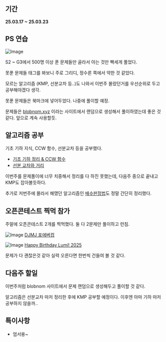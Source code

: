 ## 기간
**25.03.17 ~ 25.03.23**

## PS 연습
![Image](https://github.com/user-attachments/assets/d6019287-2afb-49a5-ac34-13a33d6528b5)

S2 ~ G3에서 500명 이상 푼 문제들만 골라서 아는 것만 빡세게 풀었다.

못푼 문제들 태그를 봐보니 주로 그리디, 정수론 쪽에서 약한 것 같았다. 

모르는 알고리즘 (KMP, 선분교차 등..)도 나와서 이번주 몰랐던거를 우선순위로 두고 공부해야겠다 생각.

못푼 문제들은 북마크에 넣어두었다. 나중에 풀이할 예정.

문제들은 [blobnom.xyz](blobnom.xyz) 이라는 사이트에서 랜덤으로 생성해서 풀이하였는데 좋은 것 같다.
앞으로 계속 사용할듯.

## 알고리즘 공부
기초 기하 지식, CCW 함수, 선분교차 등을 공부했다.

- [기초 기하 정리 & CCW 함수](https://berry-fisher-f89.notion.site/Basic-Geometry-Theory-1b5326d21c2c8026bc8acfb70e8608b3?pvs=4)
- [선분 교차와 거리](https://berry-fisher-f89.notion.site/Intersection-Distance-1bc326d21c2c80aa922de42c0aa85506?pvs=4)

이번주를 문제풀이에 너무 치중해서 정리를 다 하진 못했는데, 다음주 중으로 끝내고 KMP도 잡아볼듯하다.

추가로 저번주에 몰라서 해맸던 알고리즘인 [배수판정법](https://berry-fisher-f89.notion.site/Divisibility-Rule-1b8326d21c2c80678886fec1c3e2cde4?pvs=4)도 정말 간단히 정리했다.

## 오픈콘테스트 찍먹 참가
주말에 오픈콘테스트 2개를 찍먹했다. 둘 다 2문제만 풀이하고 런침.

![Image](https://github.com/user-attachments/assets/fc0d506a-1b50-44cb-b007-812593f8b4c6)
[DJMJ 포에버컵](https://www.acmicpc.net/contest/view/1458)

![Image](https://github.com/user-attachments/assets/63ec0ab1-213d-4a2e-8e4b-f43f74a1a2a9)
[Happy Birthday Lumi! 2025](https://www.acmicpc.net/contest/view/1464)

문제가 다 괜찮은것 같아 실력 오른다면 한번씩 건들여 볼 것 같다.

## 다음주 할일
이번주처럼 blobnom 사이트에서 문제 랜덤으로 생성해두고 풀이할 것 같다.

알고리즘은 선분교차 마저 정리한 후에 KMP 공부할 예정이다. 이후엔 아마 기하 마저 공부하지 않을까..

## 특이사항
- 엄서용~
